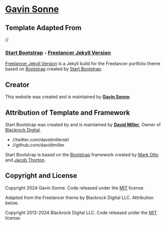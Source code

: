 # [Gavin Sonne](//neuroslice.github.io)

## Template Adapted From
//
### [Start Bootstrap](//startbootstrap.com/) - [Freelancer Jekyll Version](//startbootstrap.com/template-overviews/freelancer/)

[Freelancer Jekyll Version](//startbootstrap.com/template-overviews/1-col-portfolio/) is a Jekyll build for the Freelancer portfolio theme based on [Bootstrap](//getbootstrap.com/) created by [Start Bootstrap](//startbootstrap.com/).

## Creator

This website was created and is maintained by **[Gavin Sonne](//neuroslice.github.io)**.

## Attribution of Template and Framework
Start Bootstrap was created by and is maintained by **[David Miller](//davidmiller.io/)**, Owner of [Blackrock Digital](//blackrockdigital.io/).

* //twitter.com/davidmillerskt
* //github.com/davidtmiller

Start Bootstrap is based on the [Bootstrap](//getbootstrap.com/) framework created by [Mark Otto](//twitter.com/mdo) and [Jacob Thorton](//twitter.com/fat).

## Copyright and License

Copyright 2024 Gavin Sonne. Code released under the [MIT](//github.com/neuroslice/neuroslice.github.io/LICENSE) license.


Adapted from the Freelancer theme by Blackrock Digital LLC. Attribution below.

Copyright 2013-2024 Blackrock Digital LLC. Code released under the [MIT](//github.com/BlackrockDigital/startbootstrap-freelancer-jekyll/blob/gh-pages/LICENSE) license.

